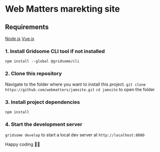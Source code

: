 # Web Matters marekting site

## Requirements
[Node.js](https://nodejs.org/en/)
[Vue.js](https://vuejs.org/)

### 1. Install Gridsome CLI tool if not installed

`npm install --global @gridsome/cli`

### 2. Clone this repository

Navigate to the folder where you want to install this project.
`git clone https://github.com/webmatters/jamsite.git`
`cd jamsite` to open the folder

### 3. Install project dependencies

`npm install`

### 4. Start the development server

`gridsome develop` to start a local dev server at `http://localhost:8080`

Happy coding 🎉🙌
